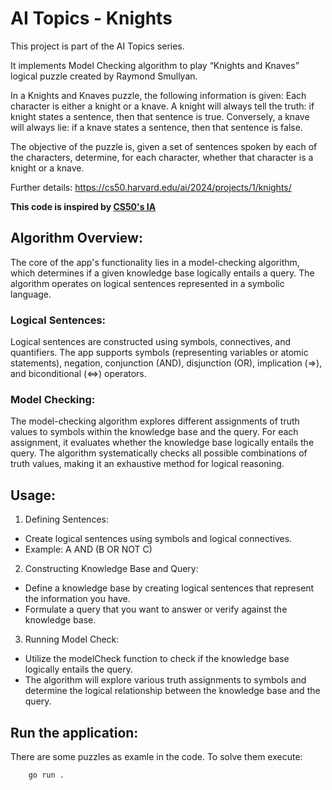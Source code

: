 # AI Topics - Knights

This project is part of the AI Topics series.

It implements Model Checking algorithm to play “Knights and Knaves” logical puzzle created by Raymond Smullyan.

In a Knights and Knaves puzzle, the following information is given: Each character is either a knight or a knave. A knight will always tell the truth: if knight states a sentence, then that sentence is true. Conversely, a knave will always lie: if a knave states a sentence, then that sentence is false.

The objective of the puzzle is, given a set of sentences spoken by each of the characters, determine, for each character, whether that character is a knight or a knave.

Further details: https://cs50.harvard.edu/ai/2024/projects/1/knights/

__This code is inspired by [CS50's IA](https://cs50.harvard.edu/ai/2024/)__

## Algorithm Overview:

The core of the app's functionality lies in a model-checking algorithm, which determines if a given knowledge base logically entails a query. The algorithm operates on logical sentences represented in a symbolic language.

### Logical Sentences:

Logical sentences are constructed using symbols, connectives, and quantifiers. The app supports symbols (representing variables or atomic statements), negation, conjunction (AND), disjunction (OR), implication (=>), and biconditional (<=>) operators.

### Model Checking:

The model-checking algorithm explores different assignments of truth values to symbols within the knowledge base and the query. For each assignment, it evaluates whether the knowledge base logically entails the query. The algorithm systematically checks all possible combinations of truth values, making it an exhaustive method for logical reasoning.

## Usage:

1. Defining Sentences:
- Create logical sentences using symbols and logical connectives.
- Example: A AND (B OR NOT C)

2. Constructing Knowledge Base and Query:
- Define a knowledge base by creating logical sentences that represent the information you have.
- Formulate a query that you want to answer or verify against the knowledge base.

3. Running Model Check:
- Utilize the modelCheck function to check if the knowledge base logically entails the query.
- The algorithm will explore various truth assignments to symbols and determine the logical relationship between the knowledge base and the query.


## Run the application:

There are some puzzles as examle in the code. To solve them execute:


```bash
    go run .
```
